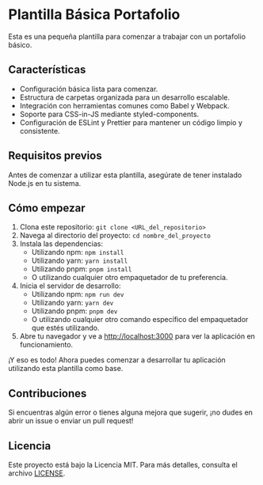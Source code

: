 # Plantilla Básica Portafolio

Esta es una pequeña plantilla para comenzar a trabajar con un portafolio básico.

## Características

- Configuración básica lista para comenzar.
- Estructura de carpetas organizada para un desarrollo escalable.
- Integración con herramientas comunes como Babel y Webpack.
- Soporte para CSS-in-JS mediante styled-components.
- Configuración de ESLint y Prettier para mantener un código limpio y consistente.

## Requisitos previos

Antes de comenzar a utilizar esta plantilla, asegúrate de tener instalado Node.js en tu sistema.

## Cómo empezar

1. Clona este repositorio: `git clone <URL_del_repositorio>`
2. Navega al directorio del proyecto: `cd nombre_del_proyecto`
3. Instala las dependencias:
   - Utilizando npm: `npm install`
   - Utilizando yarn: `yarn install`
   - Utilizando pnpm: `pnpm install`
   - O utilizando cualquier otro empaquetador de tu preferencia.
4. Inicia el servidor de desarrollo:
   - Utilizando npm: `npm run dev`
   - Utilizando yarn: `yarn dev`
   - Utilizando pnpm: `pnpm dev`
   - O utilizando cualquier otro comando específico del empaquetador que estés utilizando.
5. Abre tu navegador y ve a [http://localhost:3000](http://localhost:3000) para ver la aplicación en funcionamiento.

¡Y eso es todo! Ahora puedes comenzar a desarrollar tu aplicación utilizando esta plantilla como base.

## Contribuciones

Si encuentras algún error o tienes alguna mejora que sugerir, ¡no dudes en abrir un issue o enviar un pull request!

## Licencia

Este proyecto está bajo la Licencia MIT. Para más detalles, consulta el archivo [LICENSE](LICENSE).
